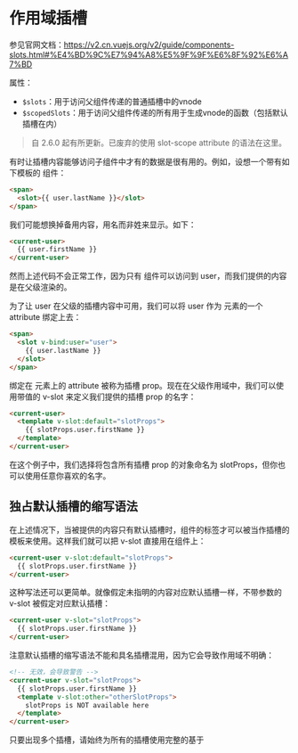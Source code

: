 # 作用域插槽



参见官网文档：https://v2.cn.vuejs.org/v2/guide/components-slots.html#%E4%BD%9C%E7%94%A8%E5%9F%9F%E6%8F%92%E6%A7%BD



属性：

- `$slots`：用于访问父组件传递的普通插槽中的vnode
- `$scopedSlots`：用于访问父组件传递的所有用于生成vnode的函数（包括默认插槽在内）

> 自 2.6.0 起有所更新。已废弃的使用 slot-scope attribute 的语法在这里。

有时让插槽内容能够访问子组件中才有的数据是很有用的。例如，设想一个带有如下模板的 <current-user> 组件：
```html
<span>
  <slot>{{ user.lastName }}</slot>
</span>
```
我们可能想换掉备用内容，用名而非姓来显示。如下：
```html
<current-user>
  {{ user.firstName }}
</current-user>
```
然而上述代码不会正常工作，因为只有 <current-user> 组件可以访问到 user，而我们提供的内容是在父级渲染的。

为了让 user 在父级的插槽内容中可用，我们可以将 user 作为 <slot> 元素的一个 attribute 绑定上去：
```html
<span>
  <slot v-bind:user="user">
    {{ user.lastName }}
  </slot>
</span>
```
绑定在 <slot> 元素上的 attribute 被称为插槽 prop。现在在父级作用域中，我们可以使用带值的 v-slot 来定义我们提供的插槽 prop 的名字：
```html
<current-user>
  <template v-slot:default="slotProps">
    {{ slotProps.user.firstName }}
  </template>
</current-user>
```
在这个例子中，我们选择将包含所有插槽 prop 的对象命名为 slotProps，但你也可以使用任意你喜欢的名字。

## 独占默认插槽的缩写语法
在上述情况下，当被提供的内容只有默认插槽时，组件的标签才可以被当作插槽的模板来使用。这样我们就可以把 v-slot 直接用在组件上：
```html
<current-user v-slot:default="slotProps">
  {{ slotProps.user.firstName }}
</current-user>
```
这种写法还可以更简单。就像假定未指明的内容对应默认插槽一样，不带参数的 v-slot 被假定对应默认插槽：
```html
<current-user v-slot="slotProps">
  {{ slotProps.user.firstName }}
</current-user>
```
注意默认插槽的缩写语法不能和具名插槽混用，因为它会导致作用域不明确：
```html
<!-- 无效，会导致警告 -->
<current-user v-slot="slotProps">
  {{ slotProps.user.firstName }}
  <template v-slot:other="otherSlotProps">
    slotProps is NOT available here
  </template>
</current-user>
```
只要出现多个插槽，请始终为所有的插槽使用完整的基于 <template> 的语法：
```html
<current-user>
  <template v-slot:default="slotProps">
    {{ slotProps.user.firstName }}
  </template>

  <template v-slot:other="otherSlotProps">
    ...
  </template>
</current-user>
```
## 解构插槽 Prop
作用域插槽的内部工作原理是将你的插槽内容包裹在一个拥有单个参数的函数里：
```js
function (slotProps) {
  // 插槽内容
}
```
这意味着 v-slot 的值实际上可以是任何能够作为函数定义中的参数的 JavaScript 表达式。所以在支持的环境下 (单文件组件或现代浏览器)，你也可以使用 ES2015 解构来传入具体的插槽 prop，如下：
```html
<current-user v-slot="{ user }">
  {{ user.firstName }}
</current-user>
```
这样可以使模板更简洁，尤其是在该插槽提供了多个 prop 的时候。它同样开启了 prop 重命名等其它可能，例如将 user 重命名为 person：
```html
<current-user v-slot="{ user: person }">
  {{ person.firstName }}
</current-user>
```
你甚至可以定义后备内容，用于插槽 prop 是 undefined 的情形：
```html
<current-user v-slot="{ user = { firstName: 'Guest' } }">
  {{ user.firstName }}
</current-user>
```
